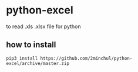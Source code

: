 # python-excel
to read .xls .xlsx file for python

## how to install
```
pip3 install https://github.com/2minchul/python-excel/archive/master.zip
```
